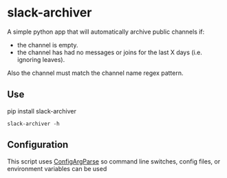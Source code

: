 # slack-archiver

A simple python app that will automatically archive public channels if:
* the channel is empty.
* the channel has had no messages or joins for the last X days (i.e. ignoring leaves).

Also the channel must match the channel name regex pattern.

## Use

pip install slack-archiver

```
slack-archiver -h
```

## Configuration

This script uses [ConfigArgParse](https://pypi.python.org/pypi/ConfigArgParse) so
command line switches, config files, or environment variables can be used
